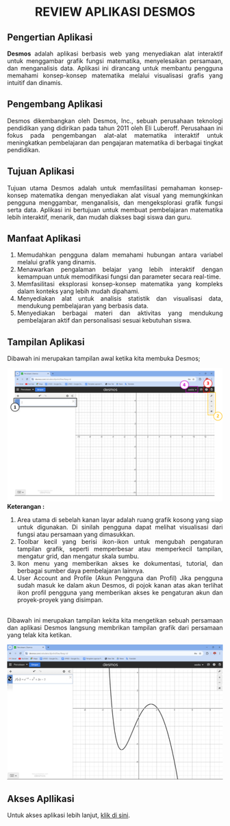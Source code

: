 # <p style="text-align: center;"> REVIEW APLIKASI DESMOS </p>

## Pengertian Aplikasi
<div style="text-align: justify;"><p><b>Desmos</b> adalah aplikasi berbasis web yang menyediakan alat interaktif untuk menggambar grafik fungsi matematika, menyelesaikan persamaan, dan menganalisis data. Aplikasi ini dirancang untuk membantu pengguna memahami konsep-konsep matematika melalui visualisasi grafis yang intuitif dan dinamis.</p>

## Pengembang Aplikasi 
<div style="text-align: justify;"><p>Desmos dikembangkan oleh Desmos, Inc., sebuah perusahaan teknologi pendidikan yang didirikan pada tahun 2011 oleh Eli Luberoff. Perusahaan ini fokus pada pengembangan alat-alat matematika interaktif untuk meningkatkan pembelajaran dan pengajaran matematika di berbagai tingkat pendidikan.

## Tujuan Aplikasi 
Tujuan utama Desmos adalah untuk memfasilitasi pemahaman konsep-konsep matematika dengan menyediakan alat visual yang memungkinkan pengguna menggambar, menganalisis, dan mengeksplorasi grafik fungsi serta data. Aplikasi ini bertujuan untuk membuat pembelajaran matematika lebih interaktif, menarik, dan mudah diakses bagi siswa dan guru.

## Manfaat Aplikasi
1. Memudahkan pengguna dalam memahami hubungan antara variabel melalui grafik yang dinamis.
2. Menawarkan pengalaman belajar yang lebih interaktif dengan kemampuan untuk memodifikasi fungsi dan parameter secara real-time.
3. Memfasilitasi eksplorasi konsep-konsep matematika yang kompleks dalam konteks yang lebih mudah dipahami.
4. Menyediakan alat untuk analisis statistik dan visualisasi data, mendukung pembelajaran yang berbasis data.
5. Menyediakan berbagai materi dan aktivitas yang mendukung pembelajaran aktif dan personalisasi sesuai kebutuhan siswa.

## Tampilan Aplikasi
Dibawah ini merupakan tampilan awal ketika kita membuka Desmos;

![halaman awal](Images/1.png)
<b>Keterangan :</b>
1. Area utama di sebelah kanan layar adalah ruang grafik kosong yang siap untuk digunakan. Di sinilah pengguna dapat melihat visualisasi dari fungsi atau persamaan yang dimasukkan.
2. Toolbar kecil yang berisi ikon-ikon untuk mengubah pengaturan tampilan grafik, seperti memperbesar atau memperkecil tampilan, mengatur grid, dan mengatur skala sumbu. 
3. Ikon menu yang memberikan akses ke dokumentasi, tutorial, dan berbagai sumber daya pembelajaran lainnya.
4. User Account and Profile (Akun Pengguna dan Profil) Jika pengguna sudah masuk ke dalam akun Desmos, di pojok kanan atas akan terlihat ikon profil pengguna yang memberikan akses ke pengaturan akun dan proyek-proyek yang disimpan.<br><br>


Dibawah ini merupakan tampilan kekita kita mengetikan sebuah persamaan dan aplikasi Desmos langsung membrikan tampilan grafik dari persamaan yang telak kita ketikan.</div>

![halaman awal](Images/gambar2.png)

## Akses Apllikasi
Untuk akses aplikasi lebih lanjut, [klik di sini](https://www.desmos.com/calculator/ycfghxltn1?lang=id "Kunjungi Aplikasi").



